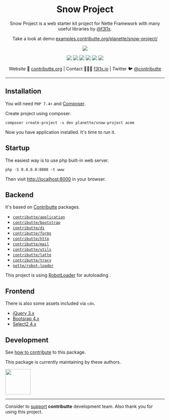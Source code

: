 <h1 align=center>Snow Project</h1>

<p align=center>
    Snow Project is a web starter kit project for Nette Framework with many useful libraries by <a href="https://github.com/f3l1x">@f3l1x</a>.
</p>

<p align=center>
    Take a look at demo <a href="https://examples.contributte.org/planette/snow-project/">examples.contributte.org/planette/snow-project/</a>
</p>

<p align=center>
    <img src="https://raw.githubusercontent.com/planette/snow-project/master/.docs/assets/screenshot1.png">
</p>

<p align=center>
  <a href="https://github.com/planette/snow-project/actions"><img src="https://badgen.net/github/checks/planette/snow-project/master?cache=300"></a>
  <a href="https://packagist.org/packages/planette/snow-project"><img src="https://badgen.net/packagist/php/planette/snow-project"></a>
  <a href="https://github.com/planette/snow-project"><img src="https://badgen.net/github/license/planette/snow-project"></a>
  <a href="https://bit.ly/ctteg"><img src="https://badgen.net/badge/support/gitter/cyan"></a>
  <a href="https://bit.ly/cttfo"><img src="https://badgen.net/badge/support/forum/yellow"></a>
  <a href="https://contributte.org/partners.html"><img src="https://badgen.net/badge/sponsor/donations/F96854"></a>
</p>

<p align=center>
Website 🚀 <a href="https://contributte.org">contributte.org</a> | Contact 👨🏻‍💻 <a href="https://f3l1x.io">f3l1x.io</a> | Twitter 🐦 <a href="https://twitter.com/contributte">@contributte</a>
</p>

-----

## Installation

You will need `PHP 7.4+` and [Composer](https://getcomposer.org/).

Create project using composer.

```
composer create-project -s dev planette/snow-project acme
```

Now you have application installed. It's time to run it.

## Startup

The easiest way is to use php built-in web server.

```
php -S 0.0.0.0:8000 -t www
```

Then visit [http://localhost:8000](http://localhost:8000) in your browser.

## Backend

It's based on [Contributte](https://contributte.org/) packages.

- [`contributte/application`](https://github.com/contributte/application)
- [`contributte/bootstrap`](https://github.com/contributte/bootstrap)
- [`contributte/di`](https://github.com/contributte/di)
- [`contributte/forms`](https://github.com/contributte/forms)
- [`contributte/http`](https://github.com/contributte/http)
- [`contributte/mail`](https://github.com/contributte/mail)
- [`contributte/utils`](https://github.com/contributte/utils)
- [`contributte/latte`](https://github.com/contributte/latte)
- [`contributte/tracy`](https://github.com/contributte/tracy)
- [`nette/robot-loader`](https://github.com/nette/robot-loader)

This project is using [RobotLoader](https://doc.nette.org/cs/3.0/robotloader) for autoloading .

## Frontend

There is also some assets included via `cdn`.

- [jQuery 3.x](https://jquery.com/)
- [Bootsrap 4.x](https://getbootstrap.com/)
- [Select2 4.x](https://select2.org/)

## Development

See [how to contribute](https://contributte.org/contributing.html) to this package.

This package is currently maintaining by these authors.

<a href="https://github.com/f3l1x">
    <img width="80" height="80" src="https://avatars2.githubusercontent.com/u/538058?v=3&s=80">
</a>

-----

Consider to [support](https://contributte.org/partners.html) **contributte** development team.
Also thank you for using this project.

